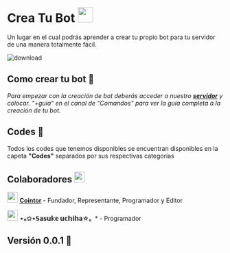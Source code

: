 # Crea Tu Bot <img src="https://cdn.discordapp.com/emojis/862427801368657951.png?v=1" width="35px">
Un lugar en el cual podrás aprender a crear tu propio bot para tu servidor de una manera totalmente fácil.

![download](https://images-ext-2.discordapp.net/external/2mry8hPVctRcPOzkPp14FSo7NOAeg5egEMlVn6vG6-E/%3Fwidth%3D410%26height%3D106/https/media.discordapp.net/attachments/850641948804513802/862575004531818506/Banner1.png)

## Como crear tu bot  🚀
_Para empezar con la creación de bot deberás acceder  a nuestro [**servidor**](https://discord.gg/ZbBJnnqpmU) y colocar. "+guia" en el canal de "Comandos" para ver la guía completa a la creación de tu bot._

## Codes 📎

Todos los codes que tenemos disponibles se encuentran disponibles en la capeta **"Codes"** separados por sus respectivas categorías 

## Colaboradores <img src="https://cdn.discordapp.com/emojis/811074607456452640.png?v=1" width="25px">

<img src="https://cdn.discordapp.com/emojis/864313776051191848.png?v=1" width="25px"> [**Cointor**](https://www.cointor.cf/) - Fundador, Representante, Programador y Editor

<img src="https://cdn.discordapp.com/emojis/855647909671075880.png?v=1" width="25px"> **⋆⁎✩⋆𝕊𝕒𝕤𝕦𝕜𝕖 𝕦𝕔𝕙𝕚𝕙𝕒☆。*** - Programador 
## Versión 0.0.1 📌
